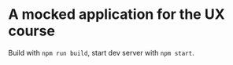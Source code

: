 # A mocked application for the UX course

Build with `npm run build`, start dev server with `npm start`.
